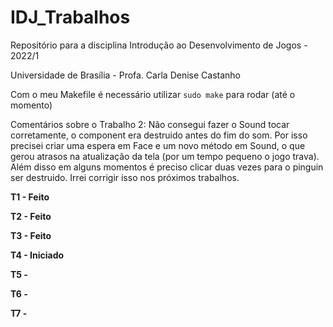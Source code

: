 # IDJ_Trabalhos
Repositório para a disciplina Introdução ao Desenvolvimento de Jogos - 2022/1

Universidade de Brasília - Profa. Carla Denise Castanho

Com o meu Makefile é necessário utilizar `sudo make` para rodar (até o momento)

Comentários sobre o Trabalho 2: Não consegui fazer o Sound tocar corretamente, o component era destruido antes do fim do som. Por isso precisei criar uma espera em Face e um novo método em Sound, o que gerou atrasos na atualização da tela (por um tempo pequeno o jogo trava). Além disso em alguns momentos é preciso clicar duas vezes para o pinguin ser destruido. Irrei corrigir isso nos próximos trabalhos.

**T1 - Feito**

**T2 - Feito**

**T3 - Feito**  

**T4 - Iniciado**  

**T5 -**  

**T6 -**

**T7 -**  

